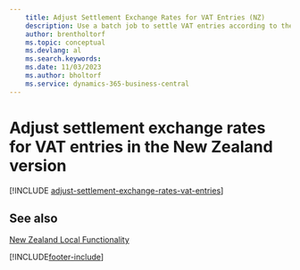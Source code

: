 ```yaml
---
    title: Adjust Settlement Exchange Rates for VAT Entries (NZ)
    description: Use a batch job to settle VAT entries according to the government exchange rates in the New Zealand version.
    author: brentholtorf
    ms.topic: conceptual
    ms.devlang: al
    ms.search.keywords:
    ms.date: 11/03/2023
    ms.author: bholtorf
    ms.service: dynamics-365-business-central
---
```

# Adjust settlement exchange rates for VAT entries in the New Zealand version

[!INCLUDE [adjust-settlement-exchange-rates-vat-entries](../includes/AUNZ/adjust-settlement-exchange-rates-vat-entries.md)]

## See also

[New Zealand Local Functionality](new-zealand-local-functionality.md)  


[!INCLUDE[footer-include](../../includes/footer-banner.md)]